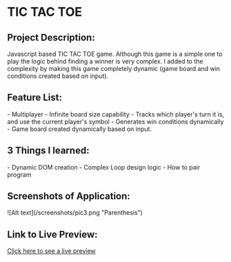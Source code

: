 <h1>TIC TAC TOE</h1>

<h2>Project Description:</h2>
Javascript based TIC TAC TOE game.  Although this game is a simple one to play
the logic behind finding a winner is very complex.  I added to the complexity by making
this game completely dynamic (game board and win conditions created based on input).

<h2>Feature List:</h2>
- Multiplayer
- Infinite board size capability
- Tracks which player's turn it is, and use the current player's symbol
- Generates win conditions dynamically
- Game board created dynamically based on input.

<h2>3 Things I learned:</h2>
 - Dynamic DOM creation
 - Complex Loop design logic
 - How to pair program

<h2>Screenshots of Application:</h2>
   ![Alt text](/screenshots/pic3.png "Parenthesis")
 
<h2>Link to Live Preview:</h2>
<a href="http://jmekstrom.github.io/Calculator" target="_blank">Click here to see a live preview</a>
